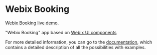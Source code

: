 Webix Booking
============

[Webix Booking live demo](https://serhiipylypchuk1991.github.io/webix-booking-app).

"Webix Booking" app based on [Webix UI components](https://webix.com/widget/)

For more detailed information, you can go to the [documentation](https://docs.webix.com/), which contains a detailed description of all the possibilities with examples.
